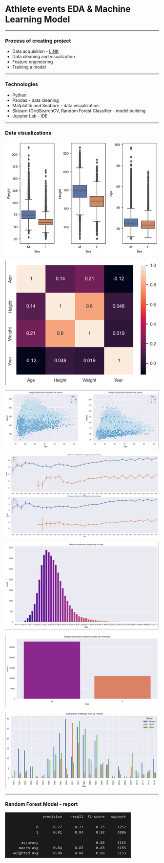 # Athlete events EDA & Machine Learning Model
-----------------------------------
### Process of creating project
- Data acquisition  - [LINK](https://www.kaggle.com/datasets/heesoo37/120-years-of-olympic-history-athletes-and-results?select=athlete_events.csv)
- Data cleaning and visualization
- Feature engineering
- Training a model
------------------------------------
### Technologies
- Python
- Pandas - data cleaning
- Matplotlib and Seaborn - data visualization
- Sklearn (GridSearchCV, Random Forest Classifier - model building
- Jupyter Lab - IDE
-----------------------------------

### Data visualizations

![b](./readme_images/boxplot.png)

![h](./readme_images/heatmap.png)

![s](./readme_images/scatterplot.png)

![p](./readme_images/pointplot.png)

![c](./readme_images/countplot.png)

![c](./readme_images/countplot2.png)

![b](./readme_images/barplot.png)

-----------------------------------

### Random Forest Model - report

![b](./readme_images/report.png)